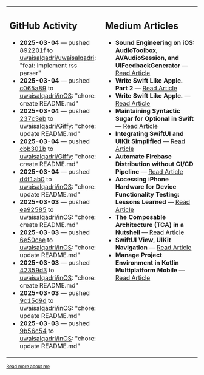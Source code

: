 <table>
<tr>
<td valign="top" width="50%">
        
## GitHub Activity
           
- **2025-03-04** — pushed [892201f](https://github.com/uwaisalqadri/uwaisalqadri/commits/892201f88bddff27a3f543e93d98fd9ce5b309f8) to [uwaisalqadri/uwaisalqadri](https://github.com/uwaisalqadri/uwaisalqadri): "feat: implement rss parser"
- **2025-03-04** — pushed [c065a89](https://github.com/uwaisalqadri/inOS/commits/c065a89aca77057ea4bc764060af25d46d9b6eea) to [uwaisalqadri/inOS](https://github.com/uwaisalqadri/inOS): "chore: create README.md"
- **2025-03-04** — pushed [237c3eb](https://github.com/uwaisalqadri/Giffy/commits/237c3ebabfde7563bd0069532d717a11609b730a) to [uwaisalqadri/Giffy](https://github.com/uwaisalqadri/Giffy): "chore: update README.md"
- **2025-03-04** — pushed [cbb301b](https://github.com/uwaisalqadri/Giffy/commits/cbb301ba875a01d14df5a20ccb5e83b6b8a46b5c) to [uwaisalqadri/Giffy](https://github.com/uwaisalqadri/Giffy): "chore: create README.md"
- **2025-03-04** — pushed [d4f1ab0](https://github.com/uwaisalqadri/inOS/commits/d4f1ab0344c90cffab72a91c8fc794a662533820) to [uwaisalqadri/inOS](https://github.com/uwaisalqadri/inOS): "chore: update README.md"
- **2025-03-03** — pushed [ea92585](https://github.com/uwaisalqadri/inOS/commits/ea925857edc5f7b0a23db6e8792db899cb10d428) to [uwaisalqadri/inOS](https://github.com/uwaisalqadri/inOS): "chore: create README.md"
- **2025-03-03** — pushed [6e50cae](https://github.com/uwaisalqadri/inOS/commits/6e50caecbf02774a42cb9b60f429b9c57706c00c) to [uwaisalqadri/inOS](https://github.com/uwaisalqadri/inOS): "chore: update README.md"
- **2025-03-03** — pushed [42359d3](https://github.com/uwaisalqadri/inOS/commits/42359d36b06caa193908b10655d4ee1720362945) to [uwaisalqadri/inOS](https://github.com/uwaisalqadri/inOS): "chore: create README.md"
- **2025-03-03** — pushed [9c15d9d](https://github.com/uwaisalqadri/inOS/commits/9c15d9da518a039822d4f9fd4d9af39c8a1737bd) to [uwaisalqadri/inOS](https://github.com/uwaisalqadri/inOS): "chore: update README.md"
- **2025-03-03** — pushed [9b56c54](https://github.com/uwaisalqadri/inOS/commits/9b56c5499171f8e756fa97d912e9126db75ef620) to [uwaisalqadri/inOS](https://github.com/uwaisalqadri/inOS): "chore: update README.md"
            
</td>
        
<td valign="top" width="50%">
        
## Medium Articles
            
- **Sound Engineering on iOS: AudioToolbox, AVAudioSession, and UIFeedbackGenerator** — [Read Article](https://medium.com/@uwaisalqadri/sound-engineering-on-ios-audiotoolbox-avaudiosession-and-uifeedbackgenerator-7ecee15db93a?source=rss-e28d558666f9------2)
- **Write Swift Like Apple. Part 2** — [Read Article](https://medium.com/@uwaisalqadri/write-swift-like-apple-part-2-44e025e51824?source=rss-e28d558666f9------2)
- **Write Swift Like Apple.** — [Read Article](https://medium.com/@uwaisalqadri/write-swift-like-apple-4c4331cf140c?source=rss-e28d558666f9------2)
- **Maintaining Syntactic Sugar for Optional in Swift** — [Read Article](https://medium.com/@uwaisalqadri/maintaining-syntactic-sugar-for-optional-in-swift-dfb7f9019fba?source=rss-e28d558666f9------2)
- **Integrating SwiftUI and UIKit Simplified** — [Read Article](https://medium.com/@uwaisalqadri/seamlessly-bridging-swiftui-and-uikit-a-practical-approach-f7cb8d2f6f11?source=rss-e28d558666f9------2)
- **Automate Firebase Distribution without CI/CD Pipeline** — [Read Article](https://medium.com/@uwaisalqadri/automate-firebase-distribution-89cb261fd860?source=rss-e28d558666f9------2)
- **Accessing iPhone Hardware for Device Functionality Testing: Lessons Learned** — [Read Article](https://medium.com/@uwaisalqadri/accessing-iphone-hardware-for-device-functionality-testing-lessons-learned-5d81676082d8?source=rss-e28d558666f9------2)
- **The Composable Architecture (TCA) in a Nutshell** — [Read Article](https://medium.com/@uwaisalqadri/the-composable-architecture-tca-in-a-nutshell-3c574708542c?source=rss-e28d558666f9------2)
- **SwiftUI View, UIKit Navigation** — [Read Article](https://medium.com/@uwaisalqadri/swiftui-view-uikit-navigation-74aa22fc0e0?source=rss-e28d558666f9------2)
- **Manage Project Environment in Kotlin Multiplatform Mobile** — [Read Article](https://medium.com/@uwaisalqadri/manage-project-environment-in-kotlin-multiplatform-mobile-528847c3bfc5?source=rss-e28d558666f9------2)
            
</td>
</tr>
</table>
        
<sub><a href="https://uwais.framer.website/">Read more about me</a></sub>